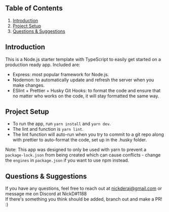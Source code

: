 ## Table of Contents

1. [Introduction](#introduction)
2. [Project Setup](#project-setup)
3. [Questions & Suggestions](#questions--suggestions)

## Introduction

This is a Node.js starter template with TypeScript to easily get started on a production ready app. Included are:

- Express: most popular framework for Node.js.
- Nodemon: to automatically update and refresh the server when you make changes.
- ESlint + Prettier + Husky Git Hooks: to format the code and ensure that no matter who works on the code, it will stay formatted the same way.

## Project Setup

- To run the app, run `yarn install` and `yarn dev`.
- The lint and function is `yarn lint`.
- The lint function will auto-run when you try to commit to a git repo along with prettier to auto-format the code, set up in the .husky folder.

Note: This app was designed to only be used with yarn to prevent a `package-lock.json` from being created which can cause conflicts - change the `engines` in `package.json` if you want to use npm instead.

## Questions & Suggestions

If you have any questions, feel free to reach out at nickderaj@gmail.com or message me on Discord at NickD#1188<br/>
If there's something you think should be added, branch out and make a PR! :)
